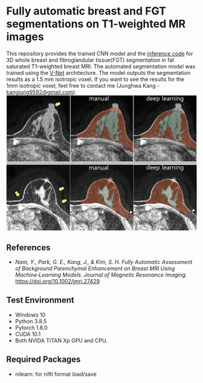 # Fully automatic breast and FGT segmentations on T1-weighted MR images

This repository provides the trained CNN model and the [inference code](FGTSeg_test.ipynb) for 3D whole breast and fibroglandular tissue(FGT) segmentation in fat saturated T1-weighted breast MRI. The automated segmentation model was trained using the [V-Net](https://arxiv.org/abs/1606.04797) architecture. The model outputs the segmentation results as a 1.5 mm isotropic voxel. If you want to see the results for the 1mm isotropic voxel, feel free to contact me (Junghwa Kang - kangjung9592@gmail.com).
![](fig2.png)

## References

- *Nam, Y., Park, G. E., Kang, J., & Kim, S. H. Fully Automatic Assessment of Background Parenchymal Enhancement on Breast MRI Using Machine‐Learning Models. Journal of Magnetic Resonance Imaging*. https://doi.org/10.1002/jmri.27429


## Test Environment
- Windows 10
- Python 3.8.5
- Pytorch 1.6.0
- CUDA 10.1
- Both NVIDA TITAN Xp GPU and CPU.


## Required Packages
- nilearn: for nifti format load/save
